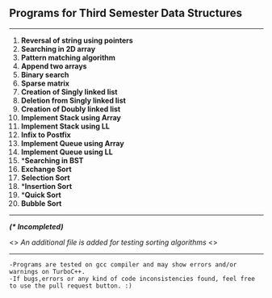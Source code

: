 ## Programs for Third Semester Data Structures

---
01. **Reversal of string using pointers**
02. **Searching in 2D array**
03. **Pattern matching algorithm**
04. **Append two arrays**
05. **Binary search**
06. **Sparse matrix**
07. **Creation of Singly linked list**
08. **Deletion from Singly linked list**
09. **Creation of Doubly linked list**
10. **Implement Stack using Array**
11. **Implement Stack using LL**
12. **Infix to Postfix**
13. **Implement Queue using Array**
14. **Implement Queue using LL**
15. ***Searching in BST**
16. **Exchange Sort**
17. **Selection Sort**
18. ***Insertion Sort**
19. ***Quick Sort**
20. **Bubble Sort**
---
___(* Incompleted)___

<> *_An additional file is added for testing sorting algorithms_* <>

---
	-Programs are tested on gcc compiler and may show errors and/or warnings on TurboC++.
	-If bugs,errors or any kind of code inconsistencies found, feel free to use the pull request button. :)
